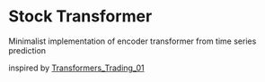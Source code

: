 # Stock Transformer

Minimalist implementation of encoder transformer from time series prediction

inspired by [Transformers_Trading_01](https://github.com/ZiadFrancis/Transformers_Trading_01)
